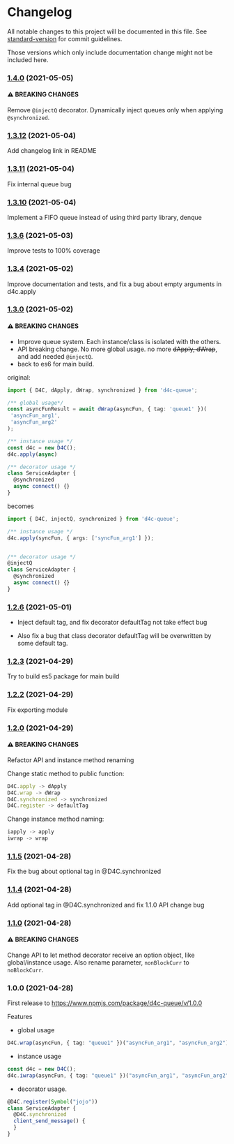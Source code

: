 # Changelog

All notable changes to this project will be documented in this file. See [standard-version](https://github.com/conventional-changelog/standard-version) for commit guidelines.

Those versions which only include documentation change might not be included here.

### [1.4.0](https://github.com/grimmer0125/d4c-queue/compare/v1.3.12...v1.4.0) (2021-05-05)

#### ⚠ BREAKING CHANGES

Remove `@injectQ` decorator. Dynamically inject queues only when applying `@synchronized`.

### [1.3.12](https://github.com/grimmer0125/d4c-queue/compare/v1.3.11...v1.3.12) (2021-05-04)

Add changelog link in README

### [1.3.11](https://github.com/grimmer0125/d4c-queue/compare/v1.3.10...v1.3.11) (2021-05-04)

Fix internal queue bug

### [1.3.10](https://github.com/grimmer0125/d4c-queue/compare/v1.3.6...v1.3.10) (2021-05-04)

Implement a FIFO queue instead of using third party library, denque

### [1.3.6](https://github.com/grimmer0125/d4c-queue/compare/v1.3.4...v1.3.6) (2021-05-03)

Improve tests to 100% coverage

### [1.3.4](https://github.com/grimmer0125/d4c-queue/compare/v1.3.0...v1.3.4) (2021-05-02)

Improve documentation and tests, and fix a bug about empty arguments in d4c.apply

### [1.3.0](https://github.com/grimmer0125/d4c-queue/compare/v1.2.6...v1.3.0) (2021-05-02)

#### ⚠ BREAKING CHANGES

- Improve queue system. Each instance/class is isolated with the others.
- API breaking change. No more global usage. no more  ~~dApply, dWrap~~, and add needed `@injectQ`. 
- back to es6 for main build.

original:
```ts
import { D4C, dApply, dWrap, synchronized } from 'd4c-queue';

/** global usage*/
const asyncFunResult = await dWrap(asyncFun, { tag: 'queue1' })(
 'asyncFun_arg1',
 'asyncFun_arg2'
);

/** instance usage */ 
const d4c = new D4C(); 
d4c.apply(async)

/** decorator usage */
class ServiceAdapter {
  @synchronized
  async connect() {}
}  
```
becomes

```ts
import { D4C, injectQ, synchronized } from 'd4c-queue';

/** instance usage */
d4c.apply(syncFun, { args: ['syncFun_arg1'] });


/** decorator usage */
@injectQ
class ServiceAdapter {
  @synchronized
  async connect() {}
}
```

### [1.2.6](https://github.com/grimmer0125/d4c-queue/compare/v1.2.3...v1.2.6) (2021-05-01)

- Inject default tag, and fix decorator defaultTag not take effect bug

- Also fix a bug that class decorator defaultTag will be overwritten by
  some default tag.

### [1.2.3](https://github.com/grimmer0125/d4c-queue/compare/v1.2.2...v1.2.3) (2021-04-29)

Try to build es5 package for main build

### [1.2.2](https://github.com/grimmer0125/d4c-queue/compare/v1.2.0...v1.2.2) (2021-04-29)

Fix exporting module

### [1.2.0](https://github.com/grimmer0125/d4c-queue/compare/v1.1.5...v1.2.0) (2021-04-29)

#### ⚠ BREAKING CHANGES

Refactor API and instance method renaming

Change static method to public function:

```ts
D4C.apply -> dApply
D4C.wrap -> dWrap
D4C.synchronized -> synchronized
D4C.register -> defaultTag
```

Change instance method naming:

```ts
iapply -> apply
iwrap -> wrap
```

### [1.1.5](https://github.com/grimmer0125/d4c-queue/compare/v1.1.4...v1.1.5) (2021-04-28)

Fix the bug about optional tag in @D4C.synchronized

### [1.1.4](https://github.com/grimmer0125/d4c-queue/compare/v1.1.0...v1.1.4) (2021-04-28)

Add optional tag in @D4C.synchronized and fix 1.1.0 API change bug

### [1.1.0](https://github.com/grimmer0125/d4c-queue/compare/v1.0.0...v1.1.0) (2021-04-28)

#### ⚠ BREAKING CHANGES

Change API to let method decorator receive an option object, like global/instance usage.
Also rename parameter, `nonBlockCurr` to `noBlockCurr`.

### 1.0.0 (2021-04-28)

First release to https://www.npmjs.com/package/d4c-queue/v/1.0.0

Features

- global usage
```ts
D4C.wrap(asyncFun, { tag: "queue1" })("asyncFun_arg1", "asyncFun_arg2");
```
- instance usage
```ts
const d4c = new D4C();
d4c.iwrap(asyncFun, { tag: "queue1" })("asyncFun_arg1", "asyncFun_arg2");
```
- decorator usage.
```ts
@D4C.register(Symbol("jojo"))
class ServiceAdapter {
  @D4C.synchronized
  client_send_message() {
  }
}
```
